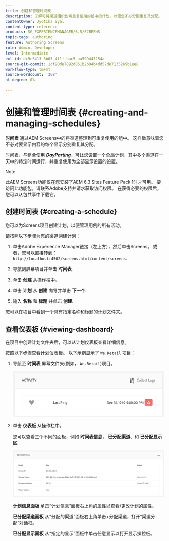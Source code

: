 ```yaml
---
title: 创建和管理时间表
description: 了解可将渠道组织到可重复使用的组中的计划，以便您不必分别重复其分配。
contentOwner: Jyotika Syal
content-type: reference
products: SG_EXPERIENCEMANAGER/6.5/SCREENS
topic-tags: authoring
feature: Authoring Screens
role: Admin, Developer
level: Intermediate
exl-id: dc9c5413-3b03-4f1f-bac5-aa599443254a
source-git-commit: 1cf90de7892d051b2b94b4dd57de7135269b1ee8
workflow-type: tm+mt
source-wordcount: '368'
ht-degree: 0%

---
```


# 创建和管理时间表 {#creating-and-managing-schedules}

**时间表** 通过AEM Screens中的将渠道整理到可重复使用的组中。 这样做意味着您不必对要显示内容的每个显示分别重复其分配。

时间表，与组合使用 ***DayParting***，可让您设置一个全局计划，其中多个渠道在一天中的特定时间运行，并重复使用为全部显示设置的设置。

>[!NOTE]
>
>此AEM Screens功能仅在您安装了AEM 6.3 Sites Feature Pack 1时才可用。 要访问此功能包，请联系Adobe支持并请求获取访问权限。 在获得必要的权限后，您可以从包共享中下载它。

## 创建时间表 {#creating-a-schedule}

您可以为Screens项目创建计划，以便管理用例的所有活动。

请按照以下步骤为您的渠道创建计划：

1. 单击Adobe Experience Manager链接（左上方），然后单击Screens。 或者，您可以直接转到： `http://localhost:4502/screens.html/content/screens`.
1. 导航到屏幕项目并单击 **时间表**.
1. 单击 **创建** 从操作栏中。
1. 单击 **计划** 从 **创建** 向导并单击 **下一个**.

1. 输入 **名称** 和 **标题** 并单击 **创建**.

您可以在项目中看到一个具有指定名称和标题的计划文件夹。


## 查看仪表板 {#viewing-dashboard}

在项目中创建计划文件夹后，可以从计划仪表板查看详细信息。

按照以下步骤查看计划仪表板。 以下示例显示了 `We.Retail` 项目：

1. 导航至 **时间表** 屏幕文件夹(例如， `We.Retail`)项目。

   ![chlimage_1](assets/chlimage_1.png)

1. 单击 **仪表板** 从操作栏中。

   您可以查看三个不同的面板，例如 **时间表信息**， **已分配渠道**、和 **已分配显示区**.

   ![chlimage_1-1](assets/chlimage_1-1.png)

   **计划信息面板** 单击“计划信息”面板右上角的属性以查看/更改计划的属性。

   **已分配渠道面板** 从“分配的渠道”面板右上角单击+分配渠道，打开“渠道分配”对话框。

   **已分配显示面板** 从“指定的显示”面板中单击任意显示以打开显示操控板。
